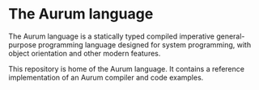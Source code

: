 # The Aurum language

The Aurum language is a statically typed compiled imperative general-purpose
programming language designed for system programming, with object orientation
and other modern features.

This repository is home of the Aurum language. It contains a reference
implementation of an Aurum compiler and code examples.
